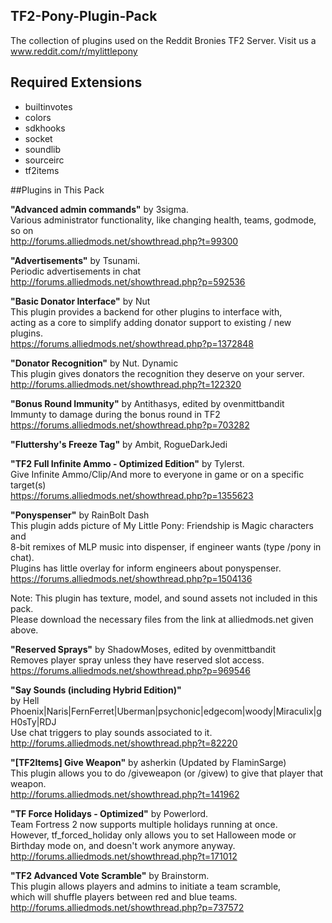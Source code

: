 ## TF2-Pony-Plugin-Pack

The collection of plugins used on the Reddit Bronies TF2 Server. Visit us a www.reddit.com/r/mylittlepony

## Required Extensions

* builtinvotes
* colors
* sdkhooks
* socket
* soundlib
* sourceirc
* tf2items

##Plugins in This Pack


__"Advanced admin commands"__ by 3sigma.  
	Various administrator functionality, like changing health, teams, godmode, so on  
	http://forums.alliedmods.net/showthread.php?t=99300  
	
__"Advertisements"__ by Tsunami.  
	Periodic advertisements in chat  
	http://forums.alliedmods.net/showthread.php?p=592536  
	
__"Basic Donator Interface"__  by Nut  
	This plugin provides a backend for other plugins to interface with,  
	acting as a core to simplify adding donator support to existing / new plugins.    
	https://forums.alliedmods.net/showthread.php?p=1372848  
	
__"Donator Recognition"__ by Nut. Dynamic  
	This plugin gives donators the recognition they deserve on your server.  
	http://forums.alliedmods.net/showthread.php?t=122320  
	
__"Bonus Round Immunity"__ by Antithasys, edited by ovenmittbandit  
	Immunty to damage during the bonus round in TF2  
	https://forums.alliedmods.net/showthread.php?p=703282  
	
__"Fluttershy's Freeze Tag"__ by Ambit, RogueDarkJedi  
	
__"TF2 Full Infinite Ammo - Optimized Edition"__ by Tylerst.  
	Give Infinite Ammo/Clip/And more to everyone in game or on a specific target(s)  
	https://forums.alliedmods.net/showthread.php?p=1355623  

__"Ponyspenser"__ by RainBolt Dash  
	This plugin adds picture of My Little Pony: Friendship is Magic characters and  
	8-bit remixes of MLP music into dispenser, if engineer wants (type /pony in chat).   
	Plugins has little overlay for inform engineers about ponyspenser.  
	https://forums.alliedmods.net/showthread.php?p=1504136  

Note: This plugin has texture, model, and sound assets not included in this pack.   
Please download the necessary files from the link at alliedmods.net given above.     

__"Reserved Sprays"__ by ShadowMoses, edited by ovenmittbandit  
	Removes player spray unless they have reserved slot access.  
	https://forums.alliedmods.net/showthread.php?p=969546  

__"Say Sounds (including Hybrid Edition)"__  
   by Hell Phoenix|Naris|FernFerret|Uberman|psychonic|edgecom|woody|Miraculix|gH0sTy|RDJ  
	Use chat triggers to play sounds associated to it.  
	http://forums.alliedmods.net/showthread.php?t=82220  

__"[TF2Items] Give Weapon"__ by asherkin (Updated by FlaminSarge)  
	This plugin allows you to do /giveweapon (or /givew) <target> <itemindex> to give that player that weapon.  
	http://forums.alliedmods.net/showthread.php?t=141962  
	
__"TF Force Holidays - Optimized"__ by Powerlord.  
	Team Fortress 2 now supports multiple holidays running at once.     
	However, tf_forced_holiday only allows you to set Halloween mode or  
	Birthday mode on, and doesn't work anymore anyway.   
	http://forums.alliedmods.net/showthread.php?t=171012  
	
__"TF2 Advanced Vote Scramble"__ by Brainstorm.  
	This plugin allows players and admins to initiate a team scramble,  
	which will shuffle players between red and blue teams.  
  http://forums.alliedmods.net/showthread.php?p=737572  